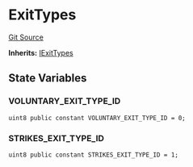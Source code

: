 # ExitTypes
[Git Source](https://github.com/lidofinance/community-staking-module/blob/efc92ba178845b0562e369d8d71b585ba381ab86/src/abstract/ExitTypes.sol)

**Inherits:**
[IExitTypes](/src/interfaces/IExitTypes.sol/interface.IExitTypes.md)


## State Variables
### VOLUNTARY_EXIT_TYPE_ID

```solidity
uint8 public constant VOLUNTARY_EXIT_TYPE_ID = 0;
```


### STRIKES_EXIT_TYPE_ID

```solidity
uint8 public constant STRIKES_EXIT_TYPE_ID = 1;
```


